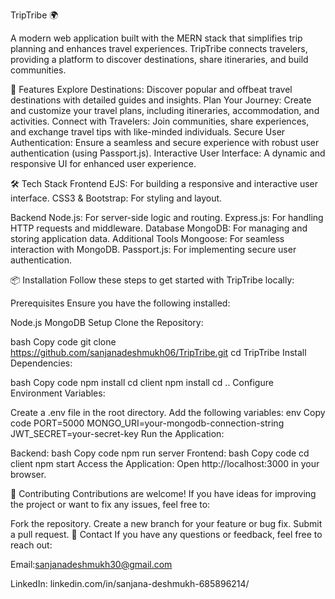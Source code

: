 TripTribe 🌍

A modern web application built with the MERN stack that simplifies trip planning and enhances travel experiences. TripTribe connects travelers, providing a platform to discover destinations, share itineraries, and build communities.

🚀 Features
Explore Destinations: Discover popular and offbeat travel destinations with detailed guides and insights.
Plan Your Journey: Create and customize your travel plans, including itineraries, accommodation, and activities.
Connect with Travelers: Join communities, share experiences, and exchange travel tips with like-minded individuals.
Secure User Authentication: Ensure a seamless and secure experience with robust user authentication (using Passport.js).
Interactive User Interface: A dynamic and responsive UI for enhanced user experience.

🛠️ Tech Stack
Frontend
EJS: For building a responsive and interactive user interface.
CSS3 & Bootstrap: For styling and layout.

Backend
Node.js: For server-side logic and routing.
Express.js: For handling HTTP requests and middleware.
Database
MongoDB: For managing and storing application data.
Additional Tools
Mongoose: For seamless interaction with MongoDB.
Passport.js: For implementing secure user authentication.

📦 Installation
Follow these steps to get started with TripTribe locally:

Prerequisites
Ensure you have the following installed:

Node.js
MongoDB
Setup
Clone the Repository:

bash
Copy code
git clone https://github.com/sanjanadeshmukh06/TripTribe.git
cd TripTribe
Install Dependencies:

bash
Copy code
npm install
cd client
npm install
cd ..
Configure Environment Variables:

Create a .env file in the root directory.
Add the following variables:
env
Copy code
PORT=5000
MONGO_URI=your-mongodb-connection-string
JWT_SECRET=your-secret-key
Run the Application:

Backend:
bash
Copy code
npm run server
Frontend:
bash
Copy code
cd client
npm start
Access the Application:
Open http://localhost:3000 in your browser.

🤝 Contributing
Contributions are welcome! If you have ideas for improving the project or want to fix any issues, feel free to:

Fork the repository.
Create a new branch for your feature or bug fix.
Submit a pull request.
📧 Contact
If you have any questions or feedback, feel free to reach out:

Email:sanjanadeshmukh30@gmail.com

LinkedIn: linkedin.com/in/sanjana-deshmukh-685896214/
